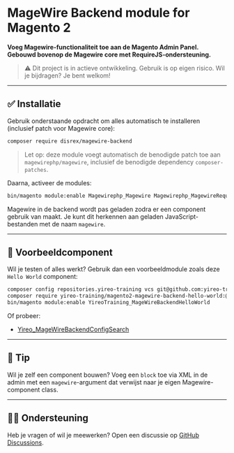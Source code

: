 # MageWire Backend module for Magento 2

**Voeg Magewire-functionaliteit toe aan de Magento Admin Panel. Gebouwd bovenop de Magewire core met
RequireJS-ondersteuning.**

> ⚠️ Dit project is in actieve ontwikkeling. Gebruik is op eigen risico. Wil je bijdragen? Je bent welkom!

---

## ✅ Installatie

Gebruik onderstaande opdracht om alles automatisch te installeren (inclusief patch voor Magewire core):

```bash
composer require disrex/magewire-backend
```

> Let op: deze module voegt automatisch de benodigde patch toe aan `magewirephp/magewire`, inclusief de benodigde
> dependency `composer-patches`.

Daarna, activeer de modules:

```bash
bin/magento module:enable Magewirephp_Magewire Magewirephp_MagewireRequireJs Disrex_MagewireBackend
```

Magewire in de backend wordt pas geladen zodra er een component gebruik van maakt. Je kunt dit herkennen aan geladen
JavaScript-bestanden met de naam `magewire`.

---

## 🧪 Voorbeeldcomponent

Wil je testen of alles werkt? Gebruik dan een voorbeeldmodule zoals deze `Hello World` component:

```bash
composer config repositories.yireo-training vcs git@github.com:yireo-training/YireoTraining_MageWireBackendHelloWorld.git
composer require yireo-training/magento2-magewire-backend-hello-world:@dev
bin/magento module:enable YireoTraining_MageWireBackendHelloWorld
```

Of probeer:

- [Yireo_MageWireBackendConfigSearch](https://github.com/yireo/Yireo_MageWireBackendConfigSearch)

---

## 🧠 Tip

Wil je zelf een component bouwen? Voeg een `block` toe via XML in de admin met een `magewire`-argument dat verwijst naar
je eigen Magewire-component class.

---

## 👨‍💻 Ondersteuning

Heb je vragen of wil je meewerken? Open een discussie
op [GitHub Discussions](https://github.com/disrex/magewire-backend/discussions).
